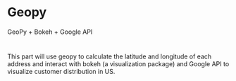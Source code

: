 # Geopy
GeoPy + Bokeh + Google API
#
This part will use geopy to calculate the latitude and longitude of each address and interact with bokeh (a visualization package) and Google API to visualize customer distribution in US.
